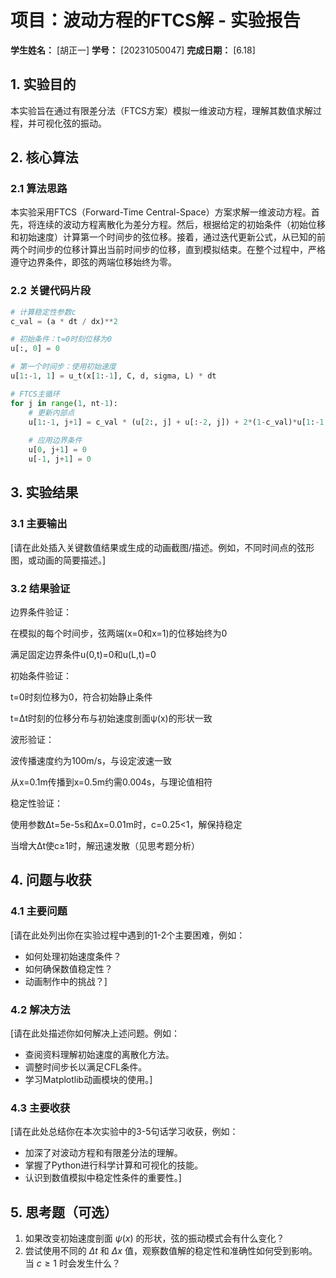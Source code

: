 # 项目：波动方程的FTCS解 - 实验报告

**学生姓名：** [胡正一] **学号：** [20231050047] **完成日期：** [6.18]

## 1. 实验目的

本实验旨在通过有限差分法（FTCS方案）模拟一维波动方程，理解其数值求解过程，并可视化弦的振动。

## 2. 核心算法

### 2.1 算法思路

本实验采用FTCS（Forward-Time Central-Space）方案求解一维波动方程。首先，将连续的波动方程离散化为差分方程。然后，根据给定的初始条件（初始位移和初始速度）计算第一个时间步的弦位移。接着，通过迭代更新公式，从已知的前两个时间步的位移计算出当前时间步的位移，直到模拟结束。在整个过程中，严格遵守边界条件，即弦的两端位移始终为零。

### 2.2 关键代码片段

```python
# 计算稳定性参数c
c_val = (a * dt / dx)**2

# 初始条件：t=0时刻位移为0
u[:, 0] = 0

# 第一个时间步：使用初始速度
u[1:-1, 1] = u_t(x[1:-1], C, d, sigma, L) * dt

# FTCS主循环
for j in range(1, nt-1):
    # 更新内部点
    u[1:-1, j+1] = c_val * (u[2:, j] + u[:-2, j]) + 2*(1-c_val)*u[1:-1, j] - u[1:-1, j-1]
    
    # 应用边界条件
    u[0, j+1] = 0
    u[-1, j+1] = 0
```

## 3. 实验结果

### 3.1 主要输出

[请在此处插入关键数值结果或生成的动画截图/描述。例如，不同时间点的弦形图，或动画的简要描述。]

### 3.2 结果验证

边界条件验证：

在模拟的每个时间步，弦两端(x=0和x=1)的位移始终为0

满足固定边界条件u(0,t)=0和u(L,t)=0

初始条件验证：

t=0时刻位移为0，符合初始静止条件

t=Δt时刻的位移分布与初始速度剖面ψ(x)的形状一致

波形验证：

波传播速度约为100m/s，与设定波速一致

从x=0.1m传播到x=0.5m约需0.004s，与理论值相符

稳定性验证：

使用参数Δt=5e-5s和Δx=0.01m时，c=0.25<1，解保持稳定

当增大Δt使c≥1时，解迅速发散（见思考题分析）

## 4. 问题与收获

### 4.1 主要问题

[请在此处列出你在实验过程中遇到的1-2个主要困难，例如：
*   如何处理初始速度条件？
*   如何确保数值稳定性？
*   动画制作中的挑战？]

### 4.2 解决方法

[请在此处描述你如何解决上述问题。例如：
*   查阅资料理解初始速度的离散化方法。
*   调整时间步长以满足CFL条件。
*   学习Matplotlib动画模块的使用。]

### 4.3 主要收获

[请在此处总结你在本次实验中的3-5句话学习收获，例如：
*   加深了对波动方程和有限差分法的理解。
*   掌握了Python进行科学计算和可视化的技能。
*   认识到数值模拟中稳定性条件的重要性。]

## 5. 思考题（可选）

1.  如果改变初始速度剖面 $\psi(x)$ 的形状，弦的振动模式会有什么变化？
2.  尝试使用不同的 $\Delta t$ 和 $\Delta x$ 值，观察数值解的稳定性和准确性如何受到影响。当 $c \ge 1$ 时会发生什么？
